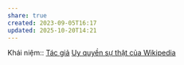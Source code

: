 ```yaml
---
share: true
created: 2023-09-05T16:17
updated: 2025-10-20T14:21
---
```

Khái niệm:: [Tác giả](../../%CE%9E%20Kh%C3%A1i%20ni%E1%BB%87m/T%C3%A1c%20gi%E1%BA%A3.md)
[Uy quyền sự thật của Wikipedia](../../../%F0%9F%93%9CT%C3%A0i%20nguy%C3%AAn/Gi%E1%BA%A3i%20ph%C3%A1p%20k%E1%BB%B9%20thu%E1%BA%ADt/C%E1%BB%99ng%20%C4%91%E1%BB%93ng%20online/Wikipedia/Uy%20quy%E1%BB%81n%20s%E1%BB%B1%20th%E1%BA%ADt%20c%E1%BB%A7a%20Wikipedia.md) 